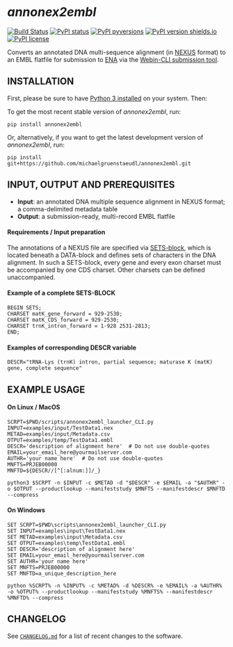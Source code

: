 *annonex2embl*
==============

[![Build Status](https://travis-ci.com/michaelgruenstaeudl/annonex2embl.svg?branch=master)](https://travis-ci.com/michaelgruenstaeudl/annonex2embl)
[![PyPI status](https://img.shields.io/pypi/status/annonex2embl.svg)](https://pypi.python.org/pypi/annonex2embl/)
[![PyPI pyversions](https://img.shields.io/pypi/pyversions/annonex2embl.svg)](https://pypi.python.org/pypi/annonex2embl/)
[![PyPI version shields.io](https://img.shields.io/pypi/v/annonex2embl.svg)](https://pypi.python.org/pypi/annonex2embl/)
[![PyPI license](https://img.shields.io/pypi/l/annonex2embl.svg)](https://pypi.python.org/pypi/annonex2embl/)

Converts an annotated DNA multi-sequence alignment (in [NEXUS](http://wiki.christophchamp.com/index.php?title=NEXUS_file_format) format) to an EMBL flatfile for submission to [ENA](http://www.ebi.ac.uk/ena) via the [Webin-CLI submission tool](https://ena-docs.readthedocs.io/en/latest/cli_05.html).


## INSTALLATION
First, please be sure to have [Python 3 installed](https://www.python.org/downloads/) on your system. Then:

To get the most recent stable version of *annonex2embl*, run:

    pip install annonex2embl

Or, alternatively, if you want to get the latest development version of *annonex2embl*, run:

    pip install git+https://github.com/michaelgruenstaeudl/annonex2embl.git


## INPUT, OUTPUT AND PREREQUISITES
* **Input**: an annotated DNA multiple sequence alignment in NEXUS format; a comma-delimited metadata table
* **Output**: a submission-ready, multi-record EMBL flatfile

#### Requirements / Input preparation
The annotations of a NEXUS file are specified via [SETS-block](http://hydrodictyon.eeb.uconn.edu/eebedia/index.php/Phylogenetics:_NEXUS_Format), which is located beneath a DATA-block and defines sets of characters in the DNA alignment. In such a SETS-block, every gene and every exon charset must be accompanied by one CDS charset. Other charsets can be defined unaccompanied.

#### Example of a complete SETS-BLOCK
```
BEGIN SETS;
CHARSET matK_gene_forward = 929-2530;
CHARSET matK_CDS_forward = 929-2530;
CHARSET trnK_intron_forward = 1-928 2531-2813;
END;
```

#### Examples of corresponding DESCR variable
```
DESCR="tRNA-Lys (trnK) intron, partial sequence; maturase K (matK) gene, complete sequence"
```

## EXAMPLE USAGE
#### On Linux / MacOS
```
SCRPT=$PWD/scripts/annonex2embl_launcher_CLI.py
INPUT=examples/input/TestData1.nex
METAD=examples/input/Metadata.csv
OTPUT=examples/temp/TestData1.embl
DESCR='description of alignment here'  # Do not use double-quotes
EMAIL=your_email_here@yourmailserver.com
AUTHR='your name here'  # Do not use double-quotes
MNFTS=PRJEB00000
MNFTD=${DESCR//[^[:alnum:]]/_}

python3 $SCRPT -n $INPUT -c $METAD -d "$DESCR" -e $EMAIL -a "$AUTHR" -o $OTPUT --productlookup --manifeststudy $MNFTS --manifestdescr $MNFTD --compress
```

#### On Windows
```
SET SCRPT=$PWD\scripts\annonex2embl_launcher_CLI.py
SET INPUT=examples\input\TestData1.nex
SET METAD=examples\input\Metadata.csv
SET OTPUT=examples\temp\TestData1.embl
SET DESCR='description of alignment here'
SET EMAIL=your_email_here@yourmailserver.com
SET AUTHR='your name here'
SET MNFTS=PRJEB00000
SET MNFTD=a_unique_description_here

python %SCRPT% -n %INPUT% -c %METAD% -d %DESCR% -e %EMAIL% -a %AUTHR% -o %OTPUT% --productlookup --manifeststudy %MNFTS% --manifestdescr %MNFTD% --compress
```

<!--
## TESTING
    python3 setup.py test
    python3 -m unittest discover -s tests -p "*_test.py" -v  # same as above
    python3 -m unittest discover -s tests -p "*_test.py"  # same as above, just shorter
    pytest  # same as above; on Linux only
-->

## CHANGELOG
See [`CHANGELOG.md`](CHANGELOG.md) for a list of recent changes to the software.
